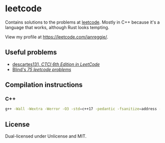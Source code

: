 # leetcode

Contains solutions to the problems at [leetcode](https://leetcode.com/).
Mostly in C++ because it's a language that works,
although Rust looks tempting.

View my profile at <https://leetcode.com/janreggie/>.

## Useful problems

- [descartes131, *CTCI 6th Edition in LeetCode*](https://leetcode.com/discuss/general-discussion/1152824/cracking-the-coding-interview-6th-edition-in-leetcode)
- [Blind's *75 leetcode problems*](https://www.teamblind.com/post/New-Year-Gift---Curated-List-of-Top-100-LeetCode-Questions-to-Save-Your-Time-OaM1orEU)

## Compilation instructions

### C++

```bash
g++ -Wall -Wextra -Werror -O3 -std=c++17 -pedantic -fsanitize=address -o main.out main.cpp && ./main.out
```

## License

Dual-licensed under Unlicense and MIT.

